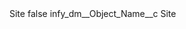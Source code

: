 <?xml version="1.0" encoding="UTF-8"?>
<CustomMetadata xmlns="http://soap.sforce.com/2006/04/metadata" xmlns:xsi="http://www.w3.org/2001/XMLSchema-instance" xmlns:xsd="http://www.w3.org/2001/XMLSchema">
    <label>Site</label>
    <protected>false</protected>
    <values>
        <field>infy_dm__Object_Name__c</field>
        <value xsi:type="xsd:string">Site</value>
    </values>
</CustomMetadata>
